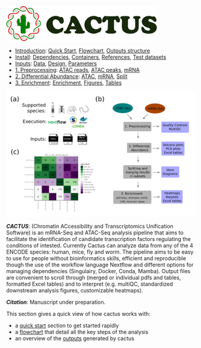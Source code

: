 
<img src="/docs/images/logo_cactus.png" width="400" />

* [Introduction](/README.md): [Quick Start](/docs/1_Intro/Quick_start.md), [Flowchart](/docs/1_Intro/Flowchart.md), [Outputs structure](/docs/1_Intro/Outputs_structure.md)
* [Install](/docs/2_Install/2_Install.md): [Dependencies](/docs/2_Install/Dependencies.md), [Containers](/docs/2_Install/Containers.md), [References](/docs/2_Install/References.md), [Test datasets](/docs/2_Install/Test_datasets.md)
* [Inputs](/docs/3_Inputs/3_Inputs.md): [Data](/docs/3_Inputs/Data.md), [Design](/docs/3_Inputs/Design.md), [Parameters](/docs/3_Inputs/Parameters.md)
* [1. Preprocessing](/docs/4_Prepro/4_Prepro.md): [ATAC reads](/docs/4_Prepro/ATAC_reads.md), [ATAC peaks](/docs/4_Prepro/ATAC_peaks.md), [mRNA](/docs/4_Prepro/mRNA.md)
* [2. Differential Abundance](/docs/5_DA/5_DA.md): [ATAC](/docs/5_DA/DA_ATAC.md), [mRNA](/docs/5_DA/DA_mRNA.md), [Split](/docs/5_DA/Split.md)
* [3. Enrichment](/docs/6_Enrich/6_Enrich.md): [Enrichment](/docs/6_Enrich/Enrichment.md), [Figures](/docs/6_Enrich/Figures.md), [Tables](/docs/6_Enrich/Tables.md)

[](END_OF_MENU)



![](/docs/images/1_Intro.png "Introduction")

**_CACTUS_**: (Chromatin ACcessibility and Transcriptomics Unification Software) is an mRNA-Seq and ATAC-Seq analysis pipeline that aims to facilitate the identification of candidate transcription factors regulating the conditions of intested. Currently Cactus can analyze data from any of the 4 ENCODE species: human, mice, fly and worm. The pipeline aims to be easy to use for people without bioinformatics skills, efficient and reproducible though the use of the workflow language Nextflow and different options for managing dependencies (Singulairy, Docker, Conda, Mamba). Output files are convenient to scroll through (merged or individual pdfs and tables, formatted Excel tables) and to interpret (e.g. multiQC, standardized downstream analysis figures, customizable heatmaps).

**_Citation_**: Manuscript under preparation.

This section gives a quick view of how cactus works with:
 - a [quick start](/docs/1_Intro/Quick_start.md) section to get started rapidly
 - a [flowchart](/docs/1_Intro/Flowchart.md) that detail all the key steps of the analysis
 - an overview of the [outputs](/docs/1_Intro/Outputs_structure.md) generated by cactus 


